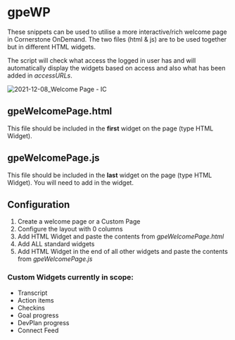 # gpeWP

These snippets can be used to utilise a more interactive/rich welcome page in Cornerstone OnDemand.
The two files (html & js) are to be used together but in different HTML widgets.

The script will check what access the logged in user has and will automatically display the widgets based on access and also what has been added in *accessURLs*.

![2021-12-08_Welcome Page - IC](https://user-images.githubusercontent.com/56861994/145351840-1be9a34c-b156-4d5a-8eb9-5c88f1e374df.jpg)

## gpeWelcomePage.html
This file should be included in the **first** widget on the page (type HTML Widget).

## gpeWelcomePage.js
This file should be included in the **last** widget on the page (type HTML Widget).
You will need to add <script> </script> in the widget.

## Configuration
1. Create a welcome page or a Custom Page
2. Configure the layout with 0 columns
3. Add HTML Widget and paste the contents from *gpeWelcomePage.html*
4. Add ALL standard widgets
5. Add HTML Widget in the end of all other widgets and paste the contents from *gpeWelcomePage.js*

### Custom Widgets currently in scope:
- Transcript
- Action items
- Checkins
- Goal progress
- DevPlan progress
- Connect Feed


